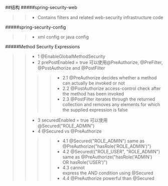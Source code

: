##结构
#####spring-security-web
>> * Contains filters and related web-security infrastructure code

#####spring-security-config
>> * xml config or java config


#####Method Security Expressions
>> * 1 @EnableGlobalMethodSecurity
>> * 2 prePostEnabled = true 可以使用@PreAuthorize, @PreFilter, @PostAuthorize and @PostFilter
>>>> * 2.1 @PreAuthorize decides whether a method can actually be invoked or not
>>>> * 2.2 @PostAuthorize access-control check after the method has been invoked
>>>> * 2.3 @PostFilter iterates through the returned collection and removes any elements for which the supplied expression is false
>> * 3 securedEnabled = true 可以使用@Secured("ROLE_ADMIN")
>> * 4 @Secured vs @PreAuthorize 
>>>> * 4.1 @Secured("ROLE_ADMIN")  same as @PreAuthorize("hasRole('ROLE_ADMIN')")
>>>> * 4.2 @Secured({"ROLE_USER", "ROLE_ADMIN") same as  @PreAuthorize("hasRole('ADMIN')   
OR hasRole('USER')")
>>>> * 4.3 cannot  
express the  AND condition using @Secured
>>>> * 4.4 @PreAuthorize powerful than @Secured


